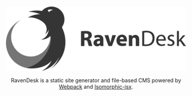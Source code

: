 <p align="center">
  <img alt="RavenDesk" src="https://github.com/TheKnarf/RavenDesk/raw/master/logo/Logotype102.png" width="480" />
</p>

<p align="center">
	RavenDesk is a static site generator and file-based CMS powered by <a href="https://webpack.js.org/">Webpack</a> and <a href="https://github.com/TheKnarf/isomorphic-jsx">Isomorphic-jsx</a>.
</p>


